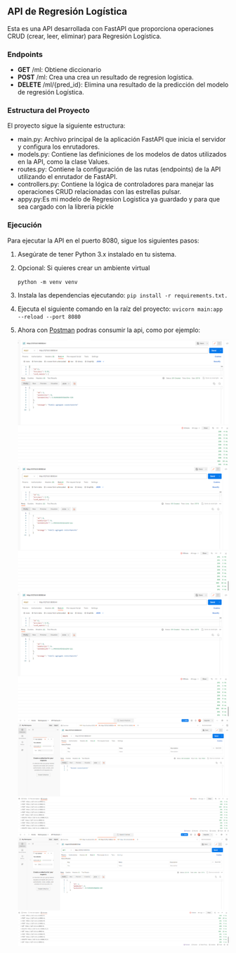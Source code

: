 ## API de Regresión Logística

Esta es una API desarrollada con FastAPI que proporciona operaciones CRUD (crear, leer, eliminar) para Regresión Logística.

### Endpoints

- **GET** /ml: Obtiene diccionario
- **POST** /ml: Crea una crea un resultado de regresion logística.
- **DELETE** /ml/{pred_id}: Elimina una resultado de la predicción del modelo de regresión Logística.

### Estructura del Proyecto

El proyecto sigue la siguiente estructura:

- main.py: Archivo principal de la aplicación FastAPI que inicia el servidor y configura los enrutadores.
- models.py: Contiene las definiciones de los modelos de datos utilizados en la API, como la clase Values.
- routes.py: Contiene la configuración de las rutas (endpoints) de la API utilizando el enrutador de FastAPI.
- controllers.py: Contiene la lógica de controladores para manejar las operaciones CRUD relacionadas con las estrellas pulsar.
- appy.py:Es mi modelo de Regresion Logistica ya guardado y para que sea cargado con la libreria pickle

### Ejecución

Para ejecutar la API en el puerto 8080, sigue los siguientes pasos:

1. Asegúrate de tener Python 3.x instalado en tu sistema.

2. Opcional: Si quieres crear un ambiente virtual

   `python -m venv venv`

3. Instala las dependencias ejecutando:
   `pip install -r requirements.txt.`
4. Ejecuta el siguiente comando en la raíz del proyecto:
   `uvicorn main:app --reload --port 8080`
5. Ahora con [Postman](https://www.postman.com/downloads/) podras consumir la api, como por ejemplo:

   ![post-pred](./assets/image1.png)
   ![get-pred](./assets/image2.png)
   ![get-pred](./assets/image2.png)
   ![delete-pred](./assets/image4.png)
   ![get-pred](./assets/image5.png)
